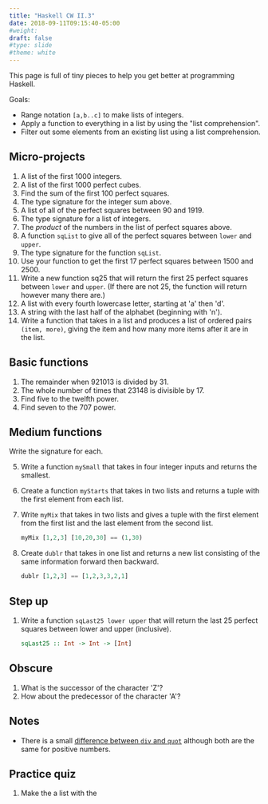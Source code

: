 ```yaml
---
title: "Haskell CW II.3"
date: 2018-09-11T09:15:40-05:00
#weight: 
draft: false
#type: slide
#theme: white
---
```


This page is full of tiny pieces to help you get better at programming Haskell.

Goals:

* Range notation `[a,b..c]` to make lists of integers.
* Apply a function to everything in a list by using the "list
  comprehension".
* Filter out some elements from an existing list using a list
  comprehension. 


## Micro-projects

1. A list of the first 1000 integers.
2. A list of the first 1000 perfect cubes.
3. Find the sum of the first 100 perfect squares.
4. The type signature for the integer sum above.
4. A list of all of the perfect squares between 90 and 1919.
5. The type signature for a list of integers.
5. The _product_ of the numbers in the list of perfect squares above.
5. A function `sqList` to give all of the perfect squares between `lower` and
   `upper`.
6. The type signature for the function `sqList`. 
6. Use your function to get the first 17 perfect squares between 1500
   and 2500.
6. Write a new function sq25 that will return the first 25 perfect
   squares between `lower` and `upper`. (If there are not 25, the
   function will return however many there are.)
7. A list with every fourth lowercase letter, starting at 'a' then
   'd'.
8. A string with the last half of the alphabet (beginning with 'n').
9. Write a function that takes in a list and produces a list of
   ordered pairs  `(item, more)`, giving the item and how many more
   items after it are in the list.

## Basic functions

1. The remainder when 921013 is divided by 31.
2. The whole number of times that 23148 is divisible by 17.
3. Find five to the twelfth power.
4. Find seven to the 707 power.

## Medium functions

Write the signature for each.

5. Write a function `mySmall` that takes in four integer inputs and returns the
   smallest.
6. Create a function `myStarts` that takes in two lists and returns a tuple with
   the first element from each list.
7. Write `myMix` that takes in two lists and gives a tuple with the
   first element from the first list and the last element from the
   second list.
   
     ```haskell
     myMix [1,2,3] [10,20,30] == (1,30)
     ```

7. Create `dublr` that takes in one list and returns a new list
   consisting of the same information forward then backward.
   
     ```haskell
     dublr [1,2,3] == [1,2,3,3,2,1]
     ```

## Step up

1. Write a function `sqLast25 lower upper` that will return the last 25 perfect
   squares between lower and upper (inclusive).
   
     ```haskell
     sqLast25 :: Int -> Int -> [Int]
     ```


## Obscure

1. What is the successor of the character 'Z'?
2. How about the predecessor of the character 'A'?

## Notes

* There is a small [difference between `div` and
  `quot`](http://hackage.haskell.org/package/base-4.11.1.0/docs/Prelude.html#v:quot)
  although both are the same for positive numbers.
  

## Practice quiz

1. Make the a list with the 
